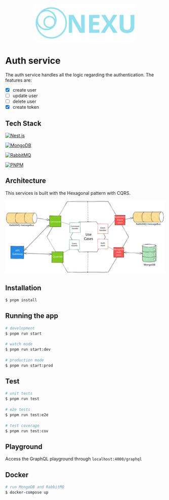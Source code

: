 <p align="center" style="text-align: center">
  <img src="../docs/nexu_logo_with_name.svg" width="320" alt="Architect Logo" /></a>
</p>

# Auth service
 The auth service handles all the logic regarding the authentication. The features are:

- [x] create user
- [ ] update user
- [ ] delete user
- [x] create token

## Tech Stack
<a href="http://nestjs.com/" target="blank"><img src="https://nestjs.com/img/logo_text.svg" width="100" alt="Nest.js"/></a>

<a href="https://www.mongodb.com/" target="blank"><img src="https://webimages.mongodb.com/_com_assets/cms/kusb9stg1ndrp7j53-MongoDBLogoBrand1.png" width="150" alt="MongoDB"/></a>

<a href="https://www.rabbitmq.com/" target="blank"><img src="https://upload.wikimedia.org/wikipedia/commons/7/71/RabbitMQ_logo.svg" width="135" alt="RabbitMQ"/></a>

<a href="https://pnpm.io/" target="blank"><img src="https://d33wubrfki0l68.cloudfront.net/aad219b6c931cebb53121dcda794f6180d9e4397/17f34/assets/images/pnpm-standard-79c9dbb2e99b8525ae55174580061e1b.svg" width="50" alt="PNPM"/></a>


## Architecture
This services is built with the Hexagonal pattern with CQRS.

![Auth-service architecture but the image is gone (╯°□°）╯︵ ┻━┻](./docs/auth-service%20architecture.svg)

## Installation
```bash
$ pnpm install
```

## Running the app
```bash
# development
$ pnpm run start

# watch mode
$ pnpm run start:dev

# production mode
$ pnpm run start:prod
```

## Test
```bash
# unit tests
$ pnpm run test

# e2e tests
$ pnpm run test:e2e

# test coverage
$ pnpm run test:cov
```

## Playground
Access the GraphQL playground through `localhost:4000/graphql`

## Docker
```bash
# run MongoDB and RabbitMQ
$ docker-compose up
``` 